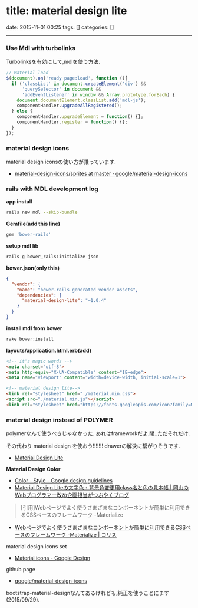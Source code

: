 title: material design lite
==========
date: 2015-11-01 00:25
tags: []
categories: []
- - -

### Use Mdl with turbolinks

Turbolinksを有効にして,mdlを使う方法.
```javascript
// Material load
$(document).on('ready page:load', function (){
  if ('classList' in document.createElement('div') &&
      'querySelector' in document &&
      'addEventListener' in window && Array.prototype.forEach) {
    document.documentElement.classList.add('mdl-js');
    componentHandler.upgradeAllRegistered();
  } else {
    componentHandler.upgradeElement = function() {};
    componentHandler.register = function() {};
  }
});
```

### material design icons

material design iconsの使い方が乗っています.

- [material-design-icons/sprites at master · google/material-design-icons](https://github.com/google/material-design-icons/tree/master/sprites)

### rails with MDL development log

__app install__
```bash
rails new mdl --skip-bundle
```

__Gemfile(add this line)__
```ruby
gem 'bower-rails'
```

__setup mdl lib__
```bash
rails g bower_rails:initialize json
```

__bower.json(only this)__
```json
{
  "vendor": {
    "name": "bower-rails generated vendor assets",
    "dependencies": {
      "material-design-lite": "~1.0.4"
    }
  }
}
```
__install mdl from bower__
```bash
rake bower:install
```

__layouts/application.html.erb(add)__
```html
<!-- it's magic words -->
<meta charset="utf-8">
<meta http-equiv="X-UA-Compatible" content="IE=edge">
<meta name="viewport" content="width=device-width, initial-scale=1">

<!-- material design lite-->
<link rel="stylesheet" href="./material.min.css">
<script src="./material.min.js"></script>
<link rel="stylesheet" href="https://fonts.googleapis.com/icon?family=Material+Icons">
```

### material design instead of POLYMER
polymerなんて使うべきじゃなかった.
あれはframeworkだよ.闇..ただそれだけ.

その代わり material design を使おう!!!!!!!
drawerの解決に繋がりそうです.
- [Material Design Lite](http://www.getmdl.io/components/index.html)


__Material Design Color__
- [Color - Style - Google design guidelines](https://www.google.com/design/spec/style/color.html#color-color-palette)
- [Material Design Liteの文字色・背景色変更用class名と色の見本帳 | 岡山のWebプログラマー改め企画担当がつぶやくブログ](http://blog2.gods.holy.jp/?eid=196)

> [引用]Webページでよく使うさまざまなコンポーネントが簡単に利用できるCSSベースのフレームワーク -Materialize

- [Webページでよく使うさまざまなコンポーネントが簡単に利用できるCSSベースのフレームワーク -Materialize | コリス](http://coliss.com/articles/build-websites/operation/css/css-framework-materialize.html)


material design icons set
- [Material icons - Google Design](https://www.google.com/design/icons/)

github page
- [google/material-design-icons](https://github.com/google/material-design-icons)

bootstrap-material-designなんてあるけれども,純正を使うことにます(2015/09/29).


